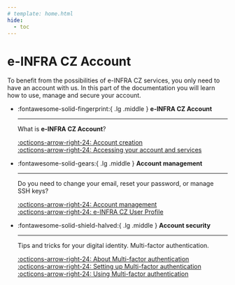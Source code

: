 ```yaml
---
# template: home.html
hide:
  - toc
---
```

# e-INFRA CZ Account

To benefit from the possibilities of e-INFRA CZ services, you only need to have an account with us. In this part of the documentation you will learn how to use, manage and secure your account.

<div class="grid cards" markdown>

-   :fontawesome-solid-fingerprint:{ .lg .middle } __e-INFRA CZ Account__

    ---

    What is **e-INFRA CZ Account**?

    [:octicons-arrow-right-24: Account creation](/account/creation)   
    [:octicons-arrow-right-24: Accessing your account and services](/account/access)   
<!---    
[:octicons-arrow-right-24: Account properties and lifecycle](/account/properties)   
--->

-   :fontawesome-solid-gears:{ .lg .middle } __Account management__

    ---

    Do you need to change your email, reset your password, or manage SSH keys?

    [:octicons-arrow-right-24: Account management](/account/management/)   
    [:octicons-arrow-right-24: e-INFRA CZ User Profile](https://profile.e-infra.cz)   

-   :fontawesome-solid-shield-halved:{ .lg .middle } __Account security__

    ---

    Tips and tricks for your digital identity. Multi-factor authentication.

    [:octicons-arrow-right-24: About Multi-factor authentication](/account/mfa/)   
    [:octicons-arrow-right-24: Setting up Multi-factor authentication](/account/mfa/setup)   
    [:octicons-arrow-right-24: Using Multi-factor authentication](/account/mfa/perform)   


</div>
